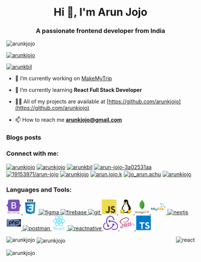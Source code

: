 <h1 align="center">Hi 👋, I'm Arun Jojo</h1>
<h3 align="center">A passionate frontend developer from India</h3>

<p align="left"> <img src="https://komarev.com/ghpvc/?username=arunkjojo&label=Profile%20views&color=0e75b6&style=flat" alt="arunkjojo" /> </p>

<p align="left"> <a href="https://github.com/ryo-ma/github-profile-trophy"><img src="https://github-profile-trophy.vercel.app/?username=arunkjojo" alt="arunkjojo" /></a> </p>

<p align="left"> <a href="https://twitter.com/arunkbil" target="blank"><img src="https://img.shields.io/twitter/follow/arunkbil?logo=twitter&style=for-the-badge" alt="arunkbil" /></a> </p>

- 🔭 I’m currently working on [MakeMyTrip](https://makemytrip-666bbb.web.app/)

- 🌱 I’m currently learning **React Full Stack Developer**

- 👨‍💻 All of my projects are available at [https://github.com/arunkjojo](https://github.com/arunkjojo)

- 📫 How to reach me **arunkjojo@gmail.com**

### Blogs posts
<!-- BLOG-POST-LIST:START -->
<!-- BLOG-POST-LIST:END -->

<h3 align="left">Connect with me:</h3>
<p align="left">
<a href="https://codepen.io/arunkjojo" target="blank"><img align="center" src="https://raw.githubusercontent.com/rahuldkjain/github-profile-readme-generator/master/src/images/icons/Social/codepen.svg" alt="arunkjojo" height="30" width="40" /></a>
<a href="https://dev.to/arunkjojo" target="blank"><img align="center" src="https://raw.githubusercontent.com/rahuldkjain/github-profile-readme-generator/master/src/images/icons/Social/devto.svg" alt="arunkjojo" height="30" width="40" /></a>
<a href="https://twitter.com/arunkbil" target="blank"><img align="center" src="https://raw.githubusercontent.com/rahuldkjain/github-profile-readme-generator/master/src/images/icons/Social/twitter.svg" alt="arunkbil" height="30" width="40" /></a>
<a href="https://linkedin.com/in/arun-jojo-3a02531aa" target="blank"><img align="center" src="https://raw.githubusercontent.com/rahuldkjain/github-profile-readme-generator/master/src/images/icons/Social/linked-in-alt.svg" alt="arun-jojo-3a02531aa" height="30" width="40" /></a>
<a href="https://stackoverflow.com/users/19153971/arun-jojo" target="blank"><img align="center" src="https://raw.githubusercontent.com/rahuldkjain/github-profile-readme-generator/master/src/images/icons/Social/stack-overflow.svg" alt="19153971/arun-jojo" height="30" width="40" /></a>
<a href="https://codesandbox.com/arunkjojo" target="blank"><img align="center" src="https://raw.githubusercontent.com/rahuldkjain/github-profile-readme-generator/master/src/images/icons/Social/codesandbox.svg" alt="arunkjojo" height="30" width="40" /></a>
<a href="https://fb.com/arun.jojo.k" target="blank"><img align="center" src="https://raw.githubusercontent.com/rahuldkjain/github-profile-readme-generator/master/src/images/icons/Social/facebook.svg" alt="arun.jojo.k" height="30" width="40" /></a>
<a href="https://instagram.com/jo_arun.achu" target="blank"><img align="center" src="https://raw.githubusercontent.com/rahuldkjain/github-profile-readme-generator/master/src/images/icons/Social/instagram.svg" alt="jo_arun.achu" height="30" width="40" /></a>
<a href="https://www.codechef.com/users/arunkjojo" target="blank"><img align="center" src="https://cdn.jsdelivr.net/npm/simple-icons@3.1.0/icons/codechef.svg" alt="arunkjojo" height="30" width="40" /></a>
</p>

<h3 align="left">Languages and Tools:</h3>
<p align="left"> <a href="https://getbootstrap.com" target="_blank" rel="noreferrer"> <img src="https://raw.githubusercontent.com/devicons/devicon/master/icons/bootstrap/bootstrap-plain-wordmark.svg" alt="bootstrap" width="40" height="40"/> </a> <a href="https://www.w3schools.com/css/" target="_blank" rel="noreferrer"> <img src="https://raw.githubusercontent.com/devicons/devicon/master/icons/css3/css3-original-wordmark.svg" alt="css3" width="40" height="40"/> </a> <a href="https://www.figma.com/" target="_blank" rel="noreferrer"> <img src="https://www.vectorlogo.zone/logos/figma/figma-icon.svg" alt="figma" width="40" height="40"/> </a> <a href="https://firebase.google.com/" target="_blank" rel="noreferrer"> <img src="https://www.vectorlogo.zone/logos/firebase/firebase-icon.svg" alt="firebase" width="40" height="40"/> </a> <a href="https://git-scm.com/" target="_blank" rel="noreferrer"> <img src="https://www.vectorlogo.zone/logos/git-scm/git-scm-icon.svg" alt="git" width="40" height="40"/> </a> <a href="https://developer.mozilla.org/en-US/docs/Web/JavaScript" target="_blank" rel="noreferrer"> <img src="https://raw.githubusercontent.com/devicons/devicon/master/icons/javascript/javascript-original.svg" alt="javascript" width="40" height="40"/> </a> <a href="https://www.linux.org/" target="_blank" rel="noreferrer"> <img src="https://raw.githubusercontent.com/devicons/devicon/master/icons/linux/linux-original.svg" alt="linux" width="40" height="40"/> </a> <a href="https://www.mongodb.com/" target="_blank" rel="noreferrer"> <img src="https://raw.githubusercontent.com/devicons/devicon/master/icons/mongodb/mongodb-original-wordmark.svg" alt="mongodb" width="40" height="40"/> </a> <a href="https://www.mysql.com/" target="_blank" rel="noreferrer"> <img src="https://raw.githubusercontent.com/devicons/devicon/master/icons/mysql/mysql-original-wordmark.svg" alt="mysql" width="40" height="40"/> </a> <a href="https://nextjs.org/" target="_blank" rel="noreferrer"> <img src="https://cdn.worldvectorlogo.com/logos/nextjs-2.svg" alt="nextjs" width="40" height="40"/> </a> <a href="https://www.php.net" target="_blank" rel="noreferrer"> <img src="https://raw.githubusercontent.com/devicons/devicon/master/icons/php/php-original.svg" alt="php" width="40" height="40"/> </a> <a href="https://postman.com" target="_blank" rel="noreferrer"> <img src="https://www.vectorlogo.zone/logos/getpostman/getpostman-icon.svg" alt="postman" width="40" height="40"/> </a> <a href="https://reactjs.org/" target="_blank" rel="noreferrer"> <img src="https://raw.githubusercontent.com/devicons/devicon/master/icons/react/react-original-wordmark.svg" alt="react" width="40" height="40"/> </a> <a href="https://reactnative.dev/" target="_blank" rel="noreferrer"> <img src="https://reactnative.dev/img/header_logo.svg" alt="reactnative" width="40" height="40"/> </a> <a href="https://redux.js.org" target="_blank" rel="noreferrer"> <img src="https://raw.githubusercontent.com/devicons/devicon/master/icons/redux/redux-original.svg" alt="redux" width="40" height="40"/> </a> <a href="https://sass-lang.com" target="_blank" rel="noreferrer"> <img src="https://raw.githubusercontent.com/devicons/devicon/master/icons/sass/sass-original.svg" alt="sass" width="40" height="40"/> </a> <a href="https://www.typescriptlang.org/" target="_blank" rel="noreferrer"> <img src="https://raw.githubusercontent.com/devicons/devicon/master/icons/typescript/typescript-original.svg" alt="typescript" width="40" height="40"/> </a> </p>

<p>
  <img align="left" src="https://github-readme-stats.vercel.app/api/top-langs?username=arunkjojo&show_icons=true&locale=en&layout=compact" alt="arunkjojo" />


<img alt="react" align="right" src="https://user-images.githubusercontent.com/42526032/172535854-a700912b-fb14-4b65-8aef-717d31e5e9ae.png">

</p>

<p>&nbsp;<img align="center" src="https://github-readme-stats.vercel.app/api?username=arunkjojo&show_icons=true&locale=en" alt="arunkjojo" /></p>

<p><img align="center" src="https://github-readme-streak-stats.herokuapp.com/?user=arunkjojo&" alt="arunkjojo" /></p>

